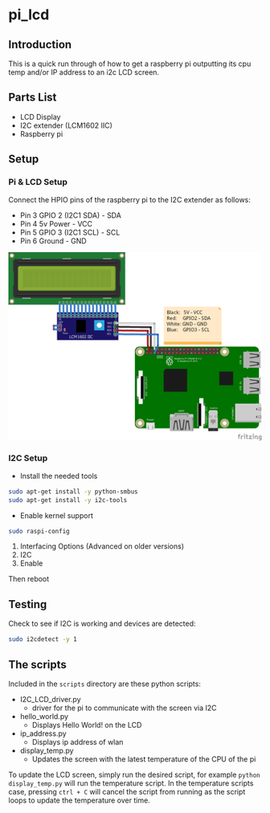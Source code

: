 # pi_lcd

## Introduction
This is a quick run through of how to get a raspberry pi outputting its cpu temp and/or IP address to an i2c LCD screen.

## Parts List
- LCD Display
- I2C extender (LCM1602 IIC)
- Raspberry pi

## Setup

### Pi & LCD Setup

Connect the HPIO pins of the raspberry pi to the I2C extender as follows:

- Pin 3 GPIO 2 (I2C1 SDA) 	- SDA
- Pin 4 5v Power		  	- VCC
- Pin 5 GPIO 3 (I2C1 SCL) 	- SCL
- Pin 6 Ground 				- GND

![](https://raw.githubusercontent.com/henaree/pi_lcd/master/RPi_i2C_LCD_bb.png)
### I2C Setup

- Install the needed tools
```bash
sudo apt-get install -y python-smbus
sudo apt-get install -y i2c-tools
```

- Enable kernel support

```bash
sudo raspi-config
```
1. Interfacing Options (Advanced on older versions)
2. I2C
3. Enable

Then reboot

## Testing

Check to see if I2C is working and devices are detected:
```bash
sudo i2cdetect -y 1
```

## The scripts

Included in the ```scripts``` directory are these python scripts:
- I2C_LCD_driver.py
	- driver for the pi to communicate with the screen via I2C
- hello_world.py
	- Displays Hello World! on the LCD
- ip_address.py
	- Displays ip address of wlan
- display_temp.py 
	- Updates the screen with the latest temperature of the CPU of the pi

To update the LCD screen, simply run the desired script, for example ```python display_temp.py``` will run the temperature script. In the temperature scripts case, pressing ```ctrl + C``` will cancel the script from running as the script loops to update the temperature over time.
